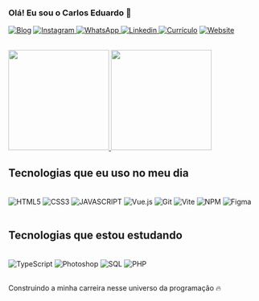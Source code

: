 
### Olá! Eu sou o Carlos Eduardo 👋


[![Blog](https://img.shields.io/website?label=Desenvolvedorㅤfront-end&style=for-the-badge&url=https://sujeitoprogramador.com/)]()
[![Instagram](https://img.shields.io/badge/Instagram-E4405F?style=for-the-badge&logo=instagram&logoColor=white) ](https://instagram.com/wilson_delavega_69)
[![WhatsApp](https://img.shields.io/badge/WhatsApp-25D366?style=for-the-badge&logo=whatsapp&logoColor=white) ](https://wa.me/5599985137413)
[![Linkedin](https://img.shields.io/badge/LinkedIn-0077B5?style=for-the-badge&logo=linkedin&logoColor=white) ](https://www.linkedin.com/in/carlos-sampaio-a02651265)
[![Currículo](https://img.shields.io/badge/Currículo-PDF-important?style=for-the-badge&logo=adobeacrobatreader&logoColor=white)](https://drive.google.com/file/d/1TbOWEBVCY9cIwxD6KbLpRgBV2O2hAZMR/view?usp=sharing)
[![Website](https://img.shields.io/badge/Website-Visit%20My%20Portfolio-2D2D2D?style=for-the-badge&logo=internetexplorer&logoColor=white)](https://sampaiocarlos.netlify.app/)


<br/>

<div align="left">
    <a href="https://github.com/SAMPAIOCARLOS/">
        <img height="200em" src="https://github-readme-stats.vercel.app/api?username=SAMPAIOCARLOS&show_icons=true&theme=algolia&include_all_commits=true&count_private=true"/>
        <img height="200em" src="https://github-readme-stats.vercel.app/api/top-langs/?username=SAMPAIOCARLOS&layout=donut&theme=tokyonight"/>
    </a>
</div>




## Tecnologias que eu uso no meu dia

<div style="display: inline_block"><br/>
  <img align="center" alt="HTML5" src="https://img.shields.io/badge/html5-E34F26?style=for-the-badge&logo=html5&logoColor=white" />
  <img align="center" alt="CSS3" src="https://img.shields.io/badge/CSS3-1572B6?style=for-the-badge&logo=css3&logoColor=white" />
  <img align="center" alt="JAVASCRIPT" src="https://img.shields.io/badge/JavaScript-F7DF1E?style=for-the-badge&logo=javascript&logoColor=black" />
  <img align="center" alt="Vue.js" src="https://img.shields.io/badge/Vue.js-4FC08D?style=for-the-badge&logo=vue.js&logoColor=white" />
  <img align="center" alt="Git" src="https://img.shields.io/badge/Git-F05032?style=for-the-badge&logo=git&logoColor=white" />
  <img align="center" alt="Vite" src="https://img.shields.io/badge/Vite-646CFF?style=for-the-badge&logo=vite&logoColor=white" />
  <img align="center" alt="NPM" src="https://img.shields.io/badge/NPM-CB3837?style=for-the-badge&logo=npm&logoColor=white" />
  <img align="center" alt="Figma" src="https://img.shields.io/badge/Figma-1B1B1B?style=for-the-badge&logo=Figma&logoColor=white" />


  
</div><br>

## Tecnologias que estou estudando
<br>

<div style="display: inline_block">

<img align="center" alt="TypeScript" src="https://img.shields.io/badge/TypeScript-3178C6?style=for-the-badge&logo=TypeScript&logoColor=white" />

<img align="center" alt="Photoshop" src="https://img.shields.io/badge/Photoshop-31A8FF?style=for-the-badge&logo=Adobe%20Photoshop&logoColor=white" />

<img align="center" alt="SQL" src="https://img.shields.io/badge/SQL-003B57?style=for-the-badge&logo=sqlite&logoColor=white" />

<img align="center" alt="PHP" src="https://img.shields.io/badge/PHP-777BB4?style=for-the-badge&logo=php&logoColor=white" />





</div>
<br>
<p>Construindo a minha carreira nesse universo da programação 🔥</p><br>
